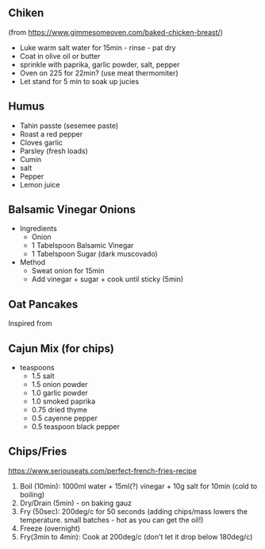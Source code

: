 
Chiken
------

(from https://www.gimmesomeoven.com/baked-chicken-breast/)

* Luke warm salt water for 15min - rinse - pat dry
* Coat in olive oil or butter
* sprinkle with paprika, garlic powder, salt, pepper
* Oven on 225 for 22min? (use meat thermomiter)
* Let stand for 5 min to soak up jucies


Humus
------
* Tahin passte (sesemee paste)
* Roast a red pepper
* Cloves garlic
* Parsley (fresh loads)
* Cumin
* salt
* Pepper
* Lemon juice


Balsamic Vinegar Onions
-----------------------

* Ingredients
    * Onion
    * 1 Tabelspoon Balsamic Vinegar
    * 1 Tabelspoon Sugar (dark muscovado)
* Method
    * Sweat onion for 15min
    * Add vinegar + sugar + cook until sticky (5min)


Oat Pancakes
------------

Inspired from [](https://www.loveandlemons.com/oatmeal-pancakes/)


Cajun Mix (for chips)
---------

* teaspoons
    * 1.5 salt
    * 1.5 onion powder
    * 1.0 garlic powder
    * 1.0 smoked paprika
    * 0.75 dried thyme
    * 0.5 cayenne pepper
    * 0.5 teaspoon black pepper


Chips/Fries
-----

https://www.seriouseats.com/perfect-french-fries-recipe

1. Boil (10min): 1000ml water + 15ml(?) vinegar + 10g salt for 10min (cold to boiling)
2. Dry/Drain (5min) - on baking gauz
3. Fry (50sec): 200deg/c for 50 seconds (adding chips/mass lowers the temperature. small batches - hot as you can get the oil!)
4. Freeze (overnight)
5. Fry(3min to 4min): Cook at 200deg/c (don't let it drop below 180deg/c)

